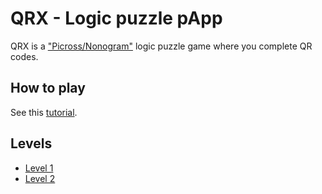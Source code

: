 # QRX - Logic puzzle pApp
QRX is a ["Picross/Nonogram"](https://en.wikipedia.org/wiki/Nonogram) logic puzzle game where you complete QR codes.

## How to play
See this [tutorial](http://www.puzzlemuseum.com/griddler/gridins.htm).

## Levels
* [Level 1](https://github.com/1maetsch/qrx/raw/master/levels/qrx1.png)
* [Level 2](https://github.com/1maetsch/qrx/raw/master/levels/qrx2.png)
